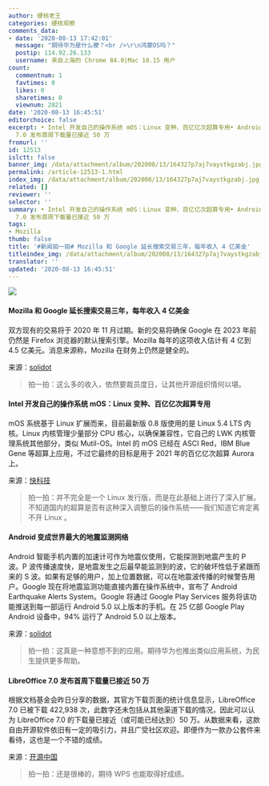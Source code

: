 ```yaml
---
author: 硬核老王
categories: 硬核观察
comments_data:
- date: '2020-08-13 17:42:01'
  message: "期待华为是什么梗？<br />\r\n鸿蒙OS吗？"
  postip: 114.92.26.133
  username: 来自上海的 Chrome 84.0|Mac 10.15 用户
count:
  commentnum: 1
  favtimes: 0
  likes: 0
  sharetimes: 0
  viewnum: 2821
date: '2020-08-13 16:45:51'
editorchoice: false
excerpt: • Intel 开发自己的操作系统 mOS：Linux 变种、百亿亿次超算专用• Android 变成世界最大的地震监测网络 • LibreOffice
  7.0 发布首周下载量已接近 50 万
fromurl: ''
id: 12513
islctt: false
banner_img: /data/attachment/album/202008/13/164327p7aj7vaystkgzabj.jpg
permalink: /article-12513-1.html
index_img: /data/attachment/album/202008/13/164327p7aj7vaystkgzabj.jpg
related: []
reviewer: ''
selector: ''
summary: • Intel 开发自己的操作系统 mOS：Linux 变种、百亿亿次超算专用• Android 变成世界最大的地震监测网络 • LibreOffice
  7.0 发布首周下载量已接近 50 万
tags:
- Mozilla
thumb: false
title: '#新闻拍一拍# Mozilla 和 Google 延长搜索交易三年，每年收入 4 亿美金'
titleindex_img: /data/attachment/album/202008/13/164327p7aj7vaystkgzabj.jpg
translator: ''
updated: '2020-08-13 16:45:51'
---
```


![](/data/attachment/album/202008/13/164327p7aj7vaystkgzabj.jpg)


#### Mozilla 和 Google 延长搜索交易三年，每年收入 4 亿美金


双方现有的交易将于 2020 年 11 月过期。新的交易将确保 Google 在 2023 年前仍然是 Firefox 浏览器的默认搜索引擎。Mozilla 每年的这项收入估计有 4 亿到 4.5 亿美元。消息来源称，Mozilla 在财务上仍然是健全的。


来源：[solidot](https://www.solidot.org/story?sid=65232)



> 
> 拍一拍：这么多的收入，依然要裁员度日，让其他开源组织情何以堪。
> 
> 
> 


#### Intel 开发自己的操作系统 mOS：Linux 变种、百亿亿次超算专用


mOS 系统基于 Linux 扩展而来，目前最新版 0.8 版使用的是 Linux 5.4 LTS 内核。Linux 内核管理少量部分 CPU 核心，以确保兼容性，它自己的 LWK 内核管理系统其他部分，类似 Mutil-OS。Intel 的 mOS 已经在 ASCI Red，IBM Blue Gene 等超算上应用，不过它最终的目标是用于 2021 年的百亿亿次超算 Aurora 上。


来源：[快科技](https://www.cnbeta.com/articles/tech/1015251.htm)



> 
> 拍一拍：并不完全是一个 Linux 发行版，而是在此基础上进行了深入扩展。不知道国内的超算是否有这种深入调整后的操作系统——我们知道它肯定离不开 Linux 。
> 
> 
> 


#### Android 变成世界最大的地震监测网络


Android 智能手机内置的加速计可作为地震仪使用，它能探测到地震产生的 P 波。P 波传播速度快，是地震发生之后最早能监测到的波，它的破坏性低于紧跟而来的 S 波。如果有足够的用户，加上位置数据，可以在地震波传播的时候警告用户。Google 现在将地震监测功能直接内置在操作系统中，宣布了 Android Earthquake Alerts System。Google 将通过 Google Play Services 服务将该功能推送到每一部运行 Android 5.0 以上版本的手机。在 25 亿部 Google Play Android 设备中，94% 运行了 Android 5.0 以上版本。


来源：[solidot](https://www.solidot.org/story?sid=65219)



> 
> 拍一拍：这真是一种意想不到的应用。期待华为也推出类似应用系统，为民生提供更多帮助。
> 
> 
> 


#### LibreOffice 7.0 发布首周下载量已接近 50 万


根据文档基金会昨日分享的数据，其官方下载页面的统计信息显示，LibreOffice 7.0 已被下载 422,938 次，此数字还未包括从其他渠道下载的情况，因此可以认为 LibreOffice 7.0 的下载量已接近（或可能已经达到）50 万。从数据来看，这款自由开源软件依旧有一定的吸引力，并且广受社区欢迎。即便作为一款办公套件来看待，这也是一个不错的成绩。


来源：[开源中国](https://www.oschina.net/news/117887/libreoffice-7-0-a-week-in-stats)



> 
> 拍一拍：还是很棒的，期待 WPS 也能取得好成绩。
> 
> 
>